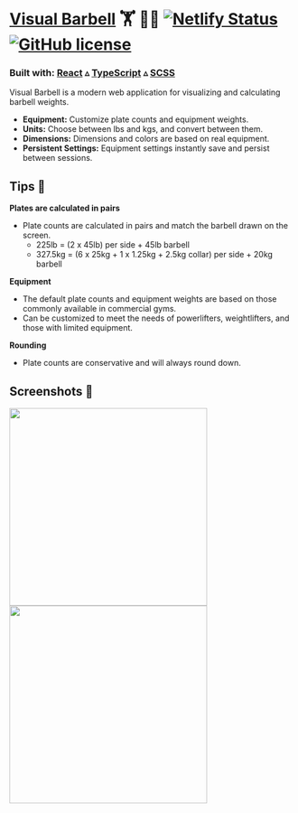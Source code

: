 # [Visual Barbell](https://www.visualbarbell.com/) 🏋 🏋️‍♀️ [![Netlify Status](https://api.netlify.com/api/v1/badges/abaa91d3-0289-4252-988c-9433a93a236d/deploy-status)](https://app.netlify.com/sites/sharp-leakey-173f74/deploys) [![GitHub license](https://img.shields.io/badge/license-MIT-blue.svg)](https://github.com/jbberinger/visual-barbell-calculator/blob/master/public/LICENSE.txt)

### Built with: [React](https://reactjs.org/) &#9653; [TypeScript](https://www.typescriptlang.org/) &#9653; [SCSS](https://sass-lang.com/)
Visual Barbell is a modern web application for visualizing and calculating barbell weights.

* **Equipment:** Customize plate counts and equipment weights.
* **Units:** Choose between lbs and kgs, and convert between them.
* **Dimensions:** Dimensions and colors are based on real equipment.
* **Persistent Settings:** Equipment settings instantly save and persist between sessions.

## Tips 💪
**Plates are calculated in pairs**

* Plate counts are calculated in pairs and match the barbell drawn on the screen.
  * 225lb = (2 x 45lb) per side + 45lb barbell
  * 327.5kg = (6 x 25kg + 1 x 1.25kg + 2.5kg collar) per side + 20kg barbell

**Equipment**

* The default plate counts and equipment weights are based on those commonly available in commercial gyms.
* Can be customized to meet the needs of powerlifters, weightlifters, and those with limited equipment.

**Rounding**
* Plate counts are conservative and will always round down.

## Screenshots 🤳
<img src="https://i.imgur.com/UhwyZSt.png" height="350"> <img src="https://i.imgur.com/JFOxGiv.png" height="350">
